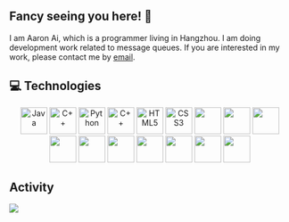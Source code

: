 ## Fancy seeing you here! 👋
I am Aaron Ai, which is a programmer living in Hangzhou. I am doing development work related to message queues. If you are interested in my work, please contact me by [email](mailto:yangkun.ayk@gmail.com).

## 💻 Technologies
<p align="center">
<img title="Java" alt="Java" src="https://cdn.jsdelivr.net/gh/aaron-ai/ImageHosting@master/img/202203061259295.png" width="48" height="48" />
<img title="C++" alt="C++" src="https://cdn.jsdelivr.net/gh/aaron-ai/ImageHosting@master/img/202203061301914.png" width="48" height="48" />
<img title="Python" alt="Python" src="https://cdn.jsdelivr.net/gh/aaron-ai/ImageHosting@master/img/202203061302094.png" width="48" height="48" />
<img title="C#" alt="C++" src="https://cdn.jsdelivr.net/gh/aaron-ai/ImageHosting@master/img/202203061313869.png" width="48" height="48" />
<img title="HTML5" alt="HTML5" src="https://cdn.jsdelivr.net/gh/aaron-ai/ImageHosting@master/img/202203061307882.png" width="48" height="48" />
<img title="CSS3" alt="CSS3" src="https://cdn.jsdelivr.net/gh/aaron-ai/ImageHosting@master/img/202203061309229.png" width="48" height="48" />
<img title="Git" alt="" src="https://cdn.jsdelivr.net/gh/aaron-ai/ImageHosting@master/img/202203061326511.png" width="48" height="48" />
<img title="Gitlab" alt="" src="https://cdn.jsdelivr.net/gh/aaron-ai/ImageHosting@master/img/202203061327338.png" width="48" height="48" />
<img title="Prometheus" alt="" src="https://cdn.jsdelivr.net/gh/aaron-ai/ImageHosting@master/img/202203061328494.png" width="48" height="48" />
<img title="Envoy" alt="" src="https://cdn.jsdelivr.net/gh/aaron-ai/ImageHosting@master/img/202203061337044.png" width="48" height="48" />
<img title="OpenTelemetry" alt="" src="https://cdn.jsdelivr.net/gh/aaron-ai/ImageHosting@master/img/202203061342382.png" width="48" height="48" />
<img title="gRPC" alt="" src="https://cdn.jsdelivr.net/gh/aaron-ai/ImageHosting@master/img/202203061339229.png" width="48" height="48" />
<img title="Django" alt="" src="https://cdn.jsdelivr.net/gh/aaron-ai/ImageHosting@master/img/202203061322942.png" width="48" height="48" />
<img title="Flask" alt="" src="https://cdn.jsdelivr.net/gh/aaron-ai/ImageHosting@master/img/202203061323616.png" width="48" height="48" />
<img title="MySQL" alt="" src="https://cdn.jsdelivr.net/gh/aaron-ai/ImageHosting@master/img/202203061400526.png" width="48" height="48" />
<img title="RocketMQ" alt="" src="https://cdn.jsdelivr.net/gh/aaron-ai/ImageHosting@master/img/202203061338810.png" width="48" height="48" />
  

<!-- <a href="https://www.java.com" target="_blank"><img align="left" alt="Java" height ="48px" src="https://cdn.jsdelivr.net/gh/aaron-ai/ImageHosting@master/img/202203061259295.png"></a>

<a href="https://www.cplusplus.com" target="_blank"><img align="left" alt="C++" height ="48px" src="https://cdn.jsdelivr.net/gh/aaron-ai/ImageHosting@master/img/202203061301914.png"></a>

<a href="https://www.python.org" target="_blank"><img align="left" alt="Python" height ="48px" src="https://cdn.jsdelivr.net/gh/aaron-ai/ImageHosting@master/img/202203061302094.png"></a>

<a href="https://docs.microsoft.com/en-us/dotnet/csharp/" target="_blank"><img align="left" alt="C#" height ="48px" src="https://cdn.jsdelivr.net/gh/aaron-ai/ImageHosting@master/img/202203061313869.png"></a>

<a href="https://html.com" target="_blank"><img align="left" alt="HTML5" height ="48px" src="https://cdn.jsdelivr.net/gh/aaron-ai/ImageHosting@master/img/202203061307882.png"></a>

<a href="https://developer.mozilla.org/docs/Web/CSS" target="_blank"><img align="left" alt="CSS3" height ="48px" src="https://cdn.jsdelivr.net/gh/aaron-ai/ImageHosting@master/img/202203061309229.png"></a>

<a href="https://git-scm.com" target="_blank"><img align="left" alt="Git" height ="48px" src="https://cdn.jsdelivr.net/gh/aaron-ai/ImageHosting@master/img/202203061326511.png"></a>

<a href="https://about.gitlab.com" target="_blank"><img align="left" alt="Gitlab" height ="48px" src="https://cdn.jsdelivr.net/gh/aaron-ai/ImageHosting@master/img/202203061327338.png"></a>

<a href="https://prometheus.io" target="_blank"><img align="left" alt="Prometheus" height ="48px" src="https://cdn.jsdelivr.net/gh/aaron-ai/ImageHosting@master/img/202203061328494.png"></a>

<a href="https://rocketmq.apache.org" target="_blank"><img align="left" alt="RocketMQ" height ="48px" src="https://cdn.jsdelivr.net/gh/aaron-ai/ImageHosting@master/img/202203061338810.png"></a>

<a href="https://www.envoyproxy.io" target="_blank"><img align="left" alt="Envoy" height ="48px" src="https://cdn.jsdelivr.net/gh/aaron-ai/ImageHosting@master/img/202203061337044.png"></a>

<a href="https://opentelemetry.io" target="_blank"><img align="left" alt="OpenTelemetry" height ="48px" src="https://cdn.jsdelivr.net/gh/aaron-ai/ImageHosting@master/img/202203061342382.png"></a>

<a href="https://grpc.io" target="_blank"><img align="left" alt="gRPC" height ="48px" src="https://cdn.jsdelivr.net/gh/aaron-ai/ImageHosting@master/img/202203061339229.png"></a>

<a href="https://www.djangoproject.com" target="_blank"><img align="left" alt="Django" height ="48px" src="https://cdn.jsdelivr.net/gh/aaron-ai/ImageHosting@master/img/202203061322942.png"></a>

<a href="https://flask.palletsprojects.com" target="_blank"><img align="left" alt="Flask" height ="48px" src="https://cdn.jsdelivr.net/gh/aaron-ai/ImageHosting@master/img/202203061323616.png"></a>

<a href="https://flask.palletsprojects.com" target="_blank"><img align="left" alt="MySQL" height ="48px" src="https://cdn.jsdelivr.net/gh/aaron-ai/ImageHosting@master/img/202203061400526.png"></a> -->
</p>

## Activity

![](https://github-profile-summary-cards.vercel.app/api/cards/profile-details?username=aaron-ai&theme=github_dark)

<!-- https://github.com/abhisheknaiidu/awesome-github-profile-readme -->
